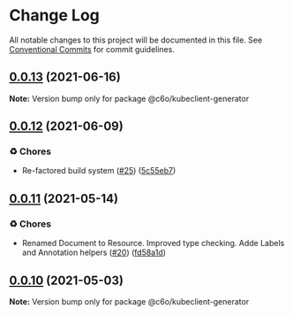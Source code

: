 # Change Log

All notable changes to this project will be documented in this file.
See [Conventional Commits](https://conventionalcommits.org) for commit guidelines.

## [0.0.13](https://github.com/c6o/kubeclient/compare/v0.0.12...v0.0.13) (2021-06-16)

**Note:** Version bump only for package @c6o/kubeclient-generator





## [0.0.12](https://github.com/c6o/kubeclient/compare/v0.0.11...v0.0.12) (2021-06-09)


### ♻️ Chores

* Re-factored build system ([#25](https://github.com/c6o/kubeclient/issues/25)) ([5c55eb7](https://github.com/c6o/kubeclient/commit/5c55eb76fd1c1521e59794b0e29bd270d90c6481))





## [0.0.11](https://github.com/c6o/kubeclient/compare/v0.0.10...v0.0.11) (2021-05-14)


### ♻️ Chores

* Renamed Document to Resource. Improved type checking. Adde Labels and Annotation helpers ([#20](https://github.com/c6o/kubeclient/issues/20)) ([fd58a1d](https://github.com/c6o/kubeclient/commit/fd58a1d63d17a98cb4c232626e23f249f0f12a8f))





## [0.0.10](https://github.com/c6o/kubeclient/compare/v0.0.9...v0.0.10) (2021-05-03)

**Note:** Version bump only for package @c6o/kubeclient-generator

